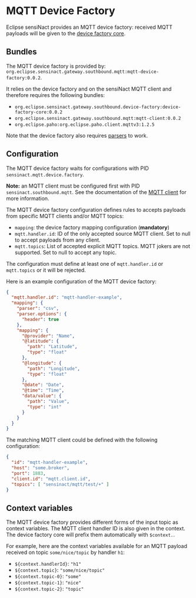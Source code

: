 # MQTT Device Factory

Eclipse sensiNact provides an MQTT device factory: received MQTT payloads will be given to the [device factory core](../device-factory/core.md).

## Bundles

The MQTT device factory is provided by: `org.eclipse.sensinact.gateway.southbound.mqtt:mqtt-device-factory:0.0.2`.

It relies on the device factory and on the sensiNact MQTT client and therefore requires the following bundles:
* `org.eclipse.sensinact.gateway.southbound.device-factory:device-factory-core:0.0.2`
* `org.eclipse.sensinact.gateway.southbound.mqtt:mqtt-client:0.0.2`
* `org.eclipse.paho:org.eclipse.paho.client.mqttv3:1.2.5`

Note that the device factory also requires [parsers](../device-factory/core.md#parsers) to work.

## Configuration

The MQTT device factory waits for configurations with PID `sensinact.mqtt.device.factory`.

**Note:** an MQTT client must be configured first with PID `sensinact.southbound.mqtt`. See the documentation of the [MQTT client](./mqtt-client.md) for more information.

The MQTT device factory configuration defines rules to accepts payloads from specific MQTT clients and/or MQTT topics:
* `mapping`: the device factory mapping configuration  (**mandatory**)
* `mqtt.handler.id`: ID of the only accepted source MQTT client. Set to null to accept payloads from any client.
* `mqtt.topics`: List of accepted explicit MQTT topics. MQTT jokers are not supported. Set to null to accept any topic.

The configuration must define at least one of `mqtt.handler.id` or `mqtt.topics` or it will be rejected.

Here is an example configuration of the MQTT device factory:
```json
{
  "mqtt.handler.id": "mqtt-handler-example",
  "mapping": {
    "parser": "csv",
    "parser.options": {
      "header": true
    },
    "mapping": {
      "@provider": "Name",
      "@latitude": {
        "path": "Latitude",
        "type": "float"
      },
      "@longitude": {
        "path": "Longitude",
        "type": "float"
      },
      "@date": "Date",
      "@time": "Time",
      "data/value": {
        "path": "Value",
        "type": "int"
      }
    }
  }
}
```

The matching MQTT client could be defined with the following configuration:
```json
{
  "id": "mqtt-handler-example",
  "host": "some.broker",
  "port": 1883,
  "client.id": "mqtt.client.id",
  "topics": [ "sensinact/mqtt/test/+" ]
}
```

## Context variables

The MQTT device factory provides different forms of the input topic as context variables.
The MQTT client handler ID is also given in the context.
The device factory core will prefix them automatically with `$context.`.

For example, here are the context variables available for an MQTT payload received on topic `some/nice/topic` by handler `h1`:
* `${context.handlerId}`: `"h1"`
* `${context.topic}`: `"some/nice/topic"`
* `${context.topic-0}`: `"some"`
* `${context.topic-1}`: `"nice"`
* `${context.topic-2}`: `"topic"`
